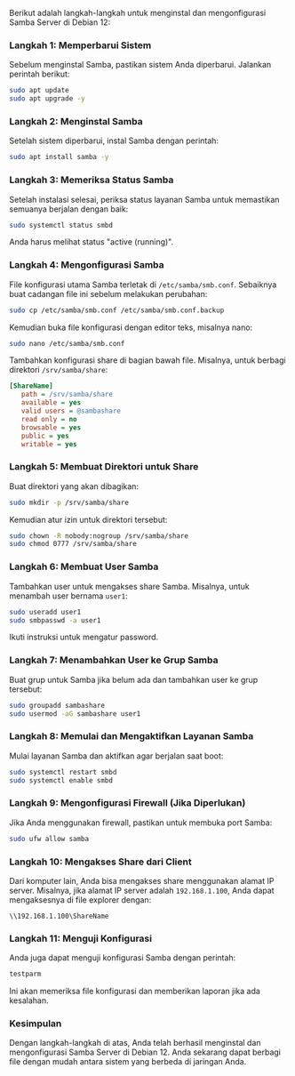 Berikut adalah langkah-langkah untuk menginstal dan mengonfigurasi Samba Server di Debian 12:

### Langkah 1: Memperbarui Sistem

Sebelum menginstal Samba, pastikan sistem Anda diperbarui. Jalankan perintah berikut:

```bash
sudo apt update
sudo apt upgrade -y
```

### Langkah 2: Menginstal Samba

Setelah sistem diperbarui, instal Samba dengan perintah:

```bash
sudo apt install samba -y
```

### Langkah 3: Memeriksa Status Samba

Setelah instalasi selesai, periksa status layanan Samba untuk memastikan semuanya berjalan dengan baik:

```bash
sudo systemctl status smbd
```

Anda harus melihat status "active (running)".

### Langkah 4: Mengonfigurasi Samba

File konfigurasi utama Samba terletak di `/etc/samba/smb.conf`. Sebaiknya buat cadangan file ini sebelum melakukan perubahan:

```bash
sudo cp /etc/samba/smb.conf /etc/samba/smb.conf.backup
```

Kemudian buka file konfigurasi dengan editor teks, misalnya nano:

```bash
sudo nano /etc/samba/smb.conf
```

Tambahkan konfigurasi share di bagian bawah file. Misalnya, untuk berbagi direktori `/srv/samba/share`:

```ini
[ShareName]
   path = /srv/samba/share
   available = yes
   valid users = @sambashare
   read only = no
   browsable = yes
   public = yes
   writable = yes
```

### Langkah 5: Membuat Direktori untuk Share

Buat direktori yang akan dibagikan:

```bash
sudo mkdir -p /srv/samba/share
```

Kemudian atur izin untuk direktori tersebut:

```bash
sudo chown -R nobody:nogroup /srv/samba/share
sudo chmod 0777 /srv/samba/share
```

### Langkah 6: Membuat User Samba

Tambahkan user untuk mengakses share Samba. Misalnya, untuk menambah user bernama `user1`:

```bash
sudo useradd user1
sudo smbpasswd -a user1
```

Ikuti instruksi untuk mengatur password.

### Langkah 7: Menambahkan User ke Grup Samba

Buat grup untuk Samba jika belum ada dan tambahkan user ke grup tersebut:

```bash
sudo groupadd sambashare
sudo usermod -aG sambashare user1
```

### Langkah 8: Memulai dan Mengaktifkan Layanan Samba

Mulai layanan Samba dan aktifkan agar berjalan saat boot:

```bash
sudo systemctl restart smbd
sudo systemctl enable smbd
```

### Langkah 9: Mengonfigurasi Firewall (Jika Diperlukan)

Jika Anda menggunakan firewall, pastikan untuk membuka port Samba:

```bash
sudo ufw allow samba
```

### Langkah 10: Mengakses Share dari Client

Dari komputer lain, Anda bisa mengakses share menggunakan alamat IP server. Misalnya, jika alamat IP server adalah `192.168.1.100`, Anda dapat mengaksesnya di file explorer dengan:

```
\\192.168.1.100\ShareName
```

### Langkah 11: Menguji Konfigurasi

Anda juga dapat menguji konfigurasi Samba dengan perintah:

```bash
testparm
```

Ini akan memeriksa file konfigurasi dan memberikan laporan jika ada kesalahan.

### Kesimpulan

Dengan langkah-langkah di atas, Anda telah berhasil menginstal dan mengonfigurasi Samba Server di Debian 12. Anda sekarang dapat berbagi file dengan mudah antara sistem yang berbeda di jaringan Anda.
